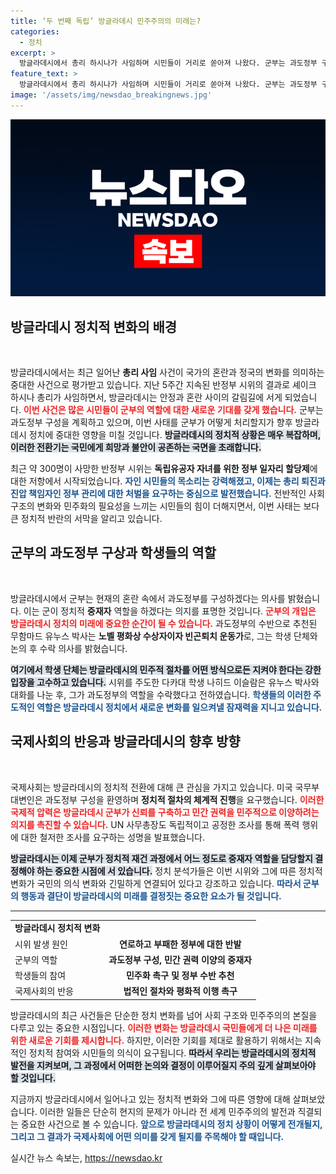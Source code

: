 ```yaml
---
title: ‘두 번째 독립’ 방글라데시 민주주의의 미래는?
categories:
  - 정치
excerpt: >
  방글라데시에서 총리 하시나가 사임하며 시민들이 거리로 쏟아져 나왔다. 군부는 과도정부 구성을 예고하고, 학생들은 노벨상 수상자 유누스를 추천했다. 국제사회는 민주적 이행을 촉구하며 방글라데시의 향후 정치적 안정에 주목하고 있다.
feature_text: >
  방글라데시에서 총리 하시나가 사임하며 시민들이 거리로 쏟아져 나왔다. 군부는 과도정부 구성을 예고하고, 학생들은 노벨상 수상자 유누스를 추천했다. 국제사회는 민주적 이행을 촉구하며 방글라데시의 향후 정치적 안정에 주목하고 있다.
image: '/assets/img/newsdao_breakingnews.jpg'
---
```


<p><img src="/assets/img/newsdao_breakingnews.jpg" alt="flaretime 속보" /></p>

<h2 data-ke-size="size26">방글라데시 정치적 변화의 배경</h2>

<p data-ke-size="size16">&nbsp;</p>

<p>방글라데시에서는 최근 일어난 <strong>총리 사임</strong> 사건이 국가의 혼란과 정국의 변화를 의미하는 중대한 사건으로 평가받고 있습니다. 지난 5주간 지속된 반정부 시위의 결과로 셰이크 하시나 총리가 사임하면서, 방글라데시는 안정과 혼란 사이의 갈림길에 서게 되었습니다. <b><span style="color: #ee2323;">이번 사건은 많은 시민들이 군부의 역할에 대한 새로운 기대를 갖게 했습니다.</span></b> 군부는 과도정부 구성을 계획하고 있으며, 이번 사태를 군부가 어떻게 처리할지가 향후 방글라데시 정치에 중대한 영향을 미칠 것입니다. <b><span style="background-color: #21538527;">방글라데시의 정치적 상황은 매우 복잡하며, 이러한 전환기는 국민에게 희망과 불안이 공존하는 국면을 초래합니다.</span></b></p>

<p>최근 약 300명이 사망한 반정부 시위는 <b>독립유공자 자녀를 위한 정부 일자리 할당제</b>에 대한 저항에서 시작되었습니다. <b><span style="color: #1a5490;">자인 시민들의 목소리는 강력해졌고, 이제는 총리 퇴진과 진압 책임자인 정부 관리에 대한 처벌을 요구하는 중심으로 발전했습니다.</span></b> 전반적인 사회 구조의 변화와 민주화의 필요성을 느끼는 시민들의 힘이 더해지면서, 이번 사태는 보다 큰 정치적 반란의 서막을 알리고 있습니다. </p>

<p data-ke-size="size16"></p>

<h2 data-ke-size="size26">군부의 과도정부 구상과 학생들의 역할</h2>

<p data-ke-size="size16">&nbsp;</p>

<p>방글라데시에서 군부는 현재의 혼란 속에서 과도정부를 구성하겠다는 의사를 밝혔습니다. 이는 군이 정치적 <strong>중재자</strong> 역할을 하겠다는 의지를 표명한 것입니다. <b><span style="color: #ee2323;">군부의 개입은 방글라데시 정치의 미래에 중요한 순간이 될 수 있습니다.</span></b> 과도정부의 수반으로 추천된 무함마드 유누스 박사는 <strong>노벨 평화상 수상자이자 빈곤퇴치 운동가</strong>로, 그는 학생 단체와 논의 후 수락 의사를 밝혔습니다. </p>

<p><b><span style="background-color: #21538527;">여기에서 학생 단체는 방글라데시의 민주적 절차를 어떤 방식으로든 지켜야 한다는 강한 입장을 고수하고 있습니다.</span></b> 시위를 주도한 다카대 학생 나히드 이슬람은 유누스 박사와 대화를 나눈 후, 그가 과도정부의 역할을 수락했다고 전하였습니다. <b><span style="color: #1a5490;">학생들의 이러한 주도적인 역할은 방글라데시 정치에서 새로운 변화를 일으켜낼 잠재력을 지니고 있습니다.</span></b></p>

<p data-ke-size="size16"></p>

<h2 data-ke-size="size26">국제사회의 반응과 방글라데시의 향후 방향</h2>

<p data-ke-size="size16">&nbsp;</p>

<p>국제사회는 방글라데시의 정치적 전환에 대해 큰 관심을 가지고 있습니다. 미국 국무부 대변인은 과도정부 구성을 환영하며 <b>정치적 절차의 체계적 진행</b>을 요구했습니다. <b><span style="color: #ee2323;">이러한 국제적 압력은 방글라데시 군부가 신뢰를 구축하고 민간 권력을 민주적으로 이양하려는 의지를 촉진할 수 있습니다.</span></b> UN 사무총장도 독립적이고 공정한 조사를 통해 폭력 행위에 대한 철저한 조사를 요구하는 성명을 발표했습니다.</p>

<p><b><span style="background-color: #21538527;">방글라데시는 이제 군부가 정치적 재건 과정에서 어느 정도로 중재자 역할을 담당할지 결정해야 하는 중요한 시점에 서 있습니다.</span></b> 정치 분석가들은 이번 시위와 그에 따른 정치적 변화가 국민의 의식 변화와 긴밀하게 연결되어 있다고 강조하고 있습니다. <b><span style="color: #1a5490;">따라서 군부의 행동과 결단이 방글라데시의 미래를 결정짓는 중요한 요소가 될 것입니다.</span></b></p>

<p data-ke-size="size16"></p>

<hr>

<table style="width: 100%;">
    <tr>
        <td style="text-align: center; height: 17px;"><b>방글라데시 정치적 변화</b></td>
    </tr>
    <tr>
        <td>시위 발생 원인</td>
        <td style="text-align: center; height: 17px;"><b>연로하고 부패한 정부에 대한 반발</b></td>
    </tr>
    <tr>
        <td>군부의 역할</td>
        <td style="text-align: center; height: 17px;"><b>과도정부 구성, 민간 권력 이양의 중재자</b></td>
    </tr>
    <tr>
        <td>학생들의 참여</td>
        <td style="text-align: center; height: 17px;"><b> 민주화 촉구 및 정부 수반 추천</b></td>
    </tr>
    <tr>
        <td>국제사회의 반응</td>
        <td style="text-align: center; height: 17px;"><b>법적인 절차와 평화적 이행 촉구</b></td>
    </tr>
</table>

<p data-ke-size="size16"></p>

<p>방글라데시의 최근 사건들은 단순한 정치 변화를 넘어 사회 구조와 민주주의의 본질을 다루고 있는 중요한 시점입니다. <b><span style="color: #ee2323;">이러한 변화는 방글라데시 국민들에게 더 나은 미래를 위한 새로운 기회를 제시합니다.</span></b> 하지만, 이러한 기회를 제대로 활용하기 위해서는 지속적인 정치적 참여와 시민들의 의식이 요구됩니다. <b><span style="background-color: #21538527;">따라서 우리는 방글라데시의 정치적 발전을 지켜보며, 그 과정에서 어떠한 논의와 결정이 이루어질지 주의 깊게 살펴보아야 할 것입니다.</span></b> </p>

<p data-ke-size="size16"></p>

<p>지금까지 방글라데시에서 일어나고 있는 정치적 변화와 그에 따른 영향에 대해 살펴보았습니다. 이러한 일들은 단순히 현지의 문제가 아니라 전 세계 민주주의의 발전과 직결되는 중요한 사건으로 볼 수 있습니다. <b><span style="color: #1a5490;">앞으로 방글라데시의 정치 상황이 어떻게 전개될지, 그리고 그 결과가 국제사회에 어떤 의미를 갖게 될지를 주목해야 할 때입니다.</span></b></p>
실시간 뉴스 속보는, <a href="https://newsdao.kr" rel="dofollow">https://newsdao.kr</a>


